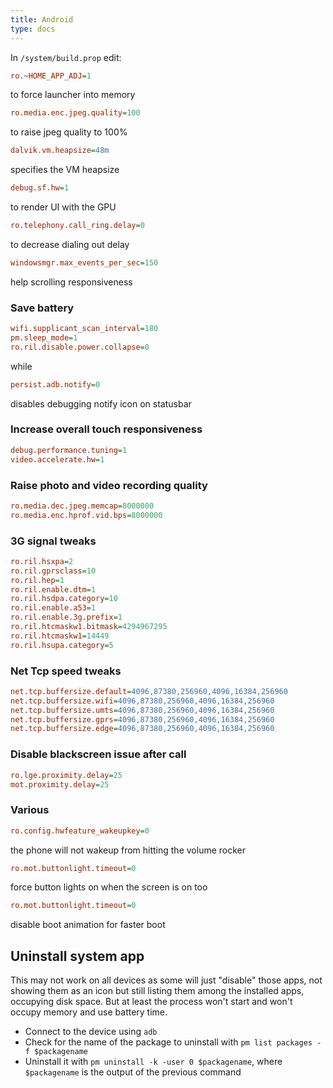 ```yaml
---
title: Android
type: docs
---
```


In `/system/build.prop` edit:

```cfg
ro.~HOME_APP_ADJ=1  
```

to force launcher into memory

```cfg
ro.media.enc.jpeg.quality=100  
```
	
to raise jpeg quality to 100%

```cfg
dalvik.vm.heapsize=48m
```

specifies the VM heapsize

```cfg
debug.sf.hw=1  
```
	
to render UI with the GPU

```cfg
ro.telephony.call_ring.delay=0  
```

to decrease dialing out delay

```cfg
windowsmgr.max_events_per_sec=150  
```

help scrolling responsiveness

### Save battery

```cfg
wifi.supplicant_scan_interval=180
pm.sleep_mode=1
ro.ril.disable.power.collapse=0
```
  
while

```cfg
persist.adb.notify=0  
```

disables debugging notify icon on statusbar

### Increase overall touch responsiveness

```cfg
debug.performance.tuning=1
video.accelerate.hw=1
```

### Raise photo and video recording quality

```cfg
ro.media.dec.jpeg.memcap=8000000
ro.media.enc.hprof.vid.bps=8000000
```

### 3G signal tweaks

```cfg
ro.ril.hsxpa=2
ro.ril.gprsclass=10 
ro.ril.hep=1
ro.ril.enable.dtm=1
ro.ril.hsdpa.category=10
ro.ril.enable.a53=1
ro.ril.enable.3g.prefix=1
ro.ril.htcmaskw1.bitmask=4294967295
ro.ril.htcmaskw1=14449
ro.ril.hsupa.category=5
```

### Net Tcp speed tweaks

```cfg
net.tcp.buffersize.default=4096,87380,256960,4096,16384,256960
net.tcp.buffersize.wifi=4096,87380,256960,4096,16384,256960
net.tcp.buffersize.umts=4096,87380,256960,4096,16384,256960
net.tcp.buffersize.gprs=4096,87380,256960,4096,16384,256960
net.tcp.buffersize.edge=4096,87380,256960,4096,16384,256960
```

### Disable blackscreen issue after call

```cfg
ro.lge.proximity.delay=25
mot.proximity.delay=25
```

### Various

```cfg
ro.config.hwfeature_wakeupkey=0  
```
	
the phone will not wakeup from hitting the volume rocker

```cfg
ro.mot.buttonlight.timeout=0
```
	
force button lights on when the screen is on too

```cfg
ro.mot.buttonlight.timeout=0  
```
	
disable boot animation for faster boot

## Uninstall system app

This may not work on all devices as some will just "disable" those apps, not showing them as an icon but still listing them among the installed apps, occupying disk space. But at least the process won't start and won't occupy memory and use battery time.

* Connect to the device using `adb`
* Check for the name of the package to uninstall with `pm list packages -f $packagename`
* Uninstall it with `pm uninstall -k -user 0 $packagename`, where `$packagename` is the output of the previous command
